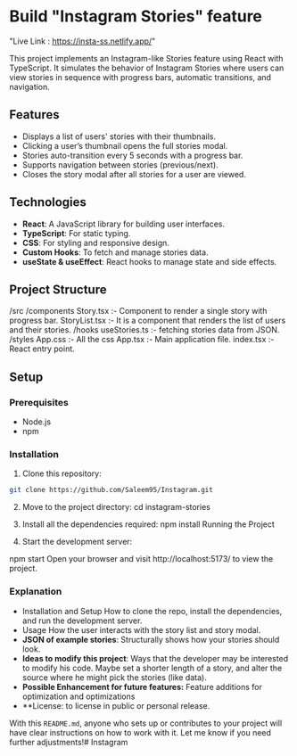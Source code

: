 # Build "Instagram Stories" feature

"Live Link : https://insta-ss.netlify.app/"

This project implements an Instagram-like Stories feature using React with TypeScript. It simulates the behavior of Instagram Stories where users can view stories in sequence with progress bars, automatic transitions, and navigation.

## Features

- Displays a list of users' stories with their thumbnails.
- Clicking a user’s thumbnail opens the full stories modal.
- Stories auto-transition every 5 seconds with a progress bar.
- Supports navigation between stories (previous/next).
- Closes the story modal after all stories for a user are viewed.

## Technologies

- **React**: A JavaScript library for building user interfaces.
- **TypeScript**: For static typing.
- **CSS**: For styling and responsive design.
- **Custom Hooks**: To fetch and manage stories data.
- **useState & useEffect**: React hooks to manage state and side effects.

## Project Structure

/src
/components
Story.tsx :- Component to render a single story with progress bar.
StoryList.tsx :- It is a component that renders the list of users and their stories.
/hooks
useStories.ts :- fetching stories data from JSON.
/styles
App.css :- All the css
App.tsx :- Main application file.
index.tsx :- React entry point.

## Setup

### Prerequisites

- Node.js
- npm

### Installation

1. Clone this repository:

```bash
git clone https://github.com/Saleem95/Instagram.git

```

2. Move to the project directory:
cd instagram-stories

3. Install all the dependencies required:
npm install
Running the Project

4. Start the development server:

npm start
Open your browser and visit http://localhost:5173/ to view the project.

### Explanation

- Installation and Setup
How to clone the repo, install the dependencies, and run the development server.
- Usage
How the user interacts with the story list and story modal.
- **JSON of example stories**: Structurally shows how your stories should look.
- **Ideas to modify this project**: Ways that the developer may be interested to modify his code. Maybe set a shorter length of a story, and alter the source where he might pick the stories (like data).
- **Possible Enhancement for future features:** Feature additions for optimization and optimizations
- **License: to license in public or personal release.

With this `README.md`, anyone who sets up or contributes to your project will have clear instructions on how to work with it. Let me know if you need further adjustments!#   I n s t a g r a m 
 
 
